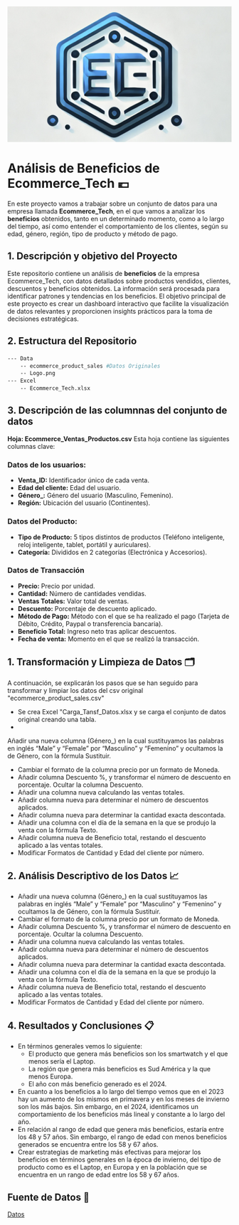 ![image alt](https://github.com/Krystiian5/Ecommerce_Tech/blob/main/Data/Logo.png?raw=true)
# Análisis de Beneficios de Ecommerce_Tech 💶
En este proyecto vamos a trabajar sobre un conjunto de datos para una empresa llamada **Ecommerce_Tech**, en el que vamos a analizar los **beneficios** obtenidos, tanto en un determinado momento, como a lo largo del tiempo, así como entender el comportamiento de los clientes, según su edad, género, región, tipo de producto y método de pago.
## 1. Descripción y objetivo del Proyecto
Este repositorio contiene un análisis de **beneficios** de la empresa Ecommerce_Tech, con datos detallados sobre productos vendidos, clientes, descuentos y beneficios obtenidos. La información será procesada para identificar patrones y tendencias en los beneficios.
El objetivo principal de este proyecto es crear un dashboard interactivo que facilite la visualización de datos relevantes y proporcionen insights prácticos para la toma de decisiones estratégicas.
## 2. Estructura del Repositorio
```bash
--- Data
	-- ecommerce_product_sales #Datos Originales
	-- Logo.png
--- Excel
	-- Ecommerce_Tech.xlsx

```
## 3. Descripción de las columnnas del conjunto de datos

**Hoja: Ecommerce_Ventas_Productos.csv**
Esta hoja contiene las siguientes columnas clave:
### Datos de los usuarios:
- **Venta_ID:** Identificador único de cada venta.
- **Edad del cliente:** Edad del usuario.
- **Género_:** Género del usuario (Masculino, Femenino).
- **Región:** Ubicación del usuario (Continentes).
### Datos del Producto:
- **Tipo de Producto:** 5 tipos distintos de productos (Teléfono inteligente, reloj inteligente, tablet, portátil y auriculares).
- **Categoría:** Divididos en 2 categorías (Electrónica y Accesorios).

### Datos de Transacción
- **Precio:** Precio por unidad.
- **Cantidad:** Número de cantidades vendidas.
- **Ventas Totales:** Valor total de ventas.
- **Descuento:** Porcentaje de descuento aplicado.
- **Método de Pago:** Método con el que se ha realizado el pago (Tarjeta de Débito, Crédito, Paypal o transferencia bancaria).
- **Beneficio Total:** Ingreso neto tras aplicar descuentos.
- **Fecha de venta:** Momento en el que se realizó la transacción.

## 1. Transformación y Limpieza de Datos 🗂️
A continuación, se explicarán los pasos que se han seguido para transformar y limpiar los datos del csv original "ecommerce_product_sales.csv"
- Se crea Excel "Carga_Tansf_Datos.xlsx y se carga el conjunto de datos original creando una tabla.
- 


Añadir una nueva columna (Género_) en la cual sustituyamos las palabras en inglés “Male” y “Female” por “Masculino” y “Femenino” y ocultamos la de Género, con la fórmula Sustituir.
- Cambiar el formato de la columna precio por un formato de Moneda.
- Añadir columna Descuento %, y transformar el número de descuento en porcentaje. Ocultar la columna Descuento.
- Añadir una columna nueva calculando las ventas totales.
- Añadir columna nueva para determinar el número de descuentos aplicados.
- Añadir columna nueva para determinar la cantidad exacta descontada.
- Añadir una columna con el día de la semana en la que se produjo la venta con la fórmula Texto.
- Añadir columna nueva de Beneficio total, restando el descuento aplicado a las ventas totales.
- Modificar Formatos de Cantidad y Edad del cliente por número.
## 2. Análisis Descriptivo de los Datos 📈
- Añadir una nueva columna (Género_) en la cual sustituyamos las palabras en inglés “Male” y “Female” por “Masculino” y “Femenino” y ocultamos la de Género, con la fórmula Sustituir.
- Cambiar el formato de la columna precio por un formato de Moneda.
- Añadir columna Descuento %, y transformar el número de descuento en porcentaje. Ocultar la columna Descuento.
- Añadir una columna nueva calculando las ventas totales.
- Añadir columna nueva para determinar el número de descuentos aplicados.
- Añadir columna nueva para determinar la cantidad exacta descontada.
- Añadir una columna con el día de la semana en la que se produjo la venta con la fórmula Texto.
- Añadir columna nueva de Beneficio total, restando el descuento aplicado a las ventas totales.
- Modificar Formatos de Cantidad y Edad del cliente por número.

## 4. Resultados y Conclusiones 📋
- En términos generales vemos lo siguiente:
	- El producto que genera más beneficios son los smartwatch y el que menos sería el Laptop.
	- La región que genera más beneficios es Sud América y la que menos Europa.
	- El año con más beneficio generado es el 2024.
-	En cuanto a los beneficios a lo largo del tiempo vemos que en el 2023 hay un aumento de los mismos en primavera y en los meses de invierno son los más bajos. Sin embargo, en el 2024, identificamos un comportamiento de los beneficios más lineal y constante a lo largo del año.
-	En relación al rango de edad que genera más beneficios, estaría entre los 48 y 57 años. Sin embargo, el rango de edad con menos beneficios generados se encuentra entre los 58 y 67 años. 
-	Crear estrategias de marketing más efectivas para mejorar los beneficios en términos generales en la época de invierno, del tipo de producto como es el Laptop, en Europa y en la población que se encuentra en un rango de edad entre los 58 y 67 años.

## Fuente de Datos 📖

[Datos](https://www.kaggle.com/datasets/simranjitkhehra/e-commerce-product-sales)
